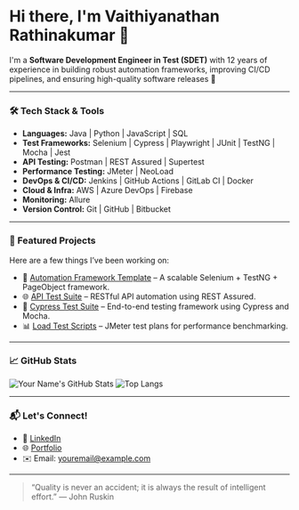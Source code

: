 # Hi there, I'm Vaithiyanathan Rathinakumar 👋

I'm a **Software Development Engineer in Test (SDET)** with 12 years of experience in building robust automation frameworks, improving CI/CD pipelines, and ensuring high-quality software releases 🚀

---

### 🛠️ Tech Stack & Tools
- **Languages:** Java | Python | JavaScript | SQL
- **Test Frameworks:** Selenium | Cypress | Playwright | JUnit | TestNG | Mocha | Jest
- **API Testing:** Postman | REST Assured | Supertest
- **Performance Testing:** JMeter | NeoLoad
- **DevOps & CI/CD:** Jenkins | GitHub Actions | GitLab CI | Docker
- **Cloud & Infra:** AWS | Azure DevOps | Firebase
- **Monitoring:** Allure 
- **Version Control:** Git | GitHub | Bitbucket

---

### 🧪 Featured Projects
Here are a few things I’ve been working on:

- 🔧 [Automation Framework Template](https://github.com/yourname/selenium-framework) – A scalable Selenium + TestNG + PageObject framework.
- 🌐 [API Test Suite](https://github.com/yourname/api-testing-suite) – RESTful API automation using REST Assured.
- 🎯 [Cypress Test Suite](https://github.com/yourname/cypress-e2e-tests) – End-to-end testing framework using Cypress and Mocha.
- 📊 [Load Test Scripts](https://github.com/yourname/jmeter-scripts) – JMeter test plans for performance benchmarking.

---

### 📈 GitHub Stats

![Your Name's GitHub Stats](https://github-readme-stats.vercel.app/api?username=yourusername&show_icons=true&theme=react)
![Top Langs](https://github-readme-stats.vercel.app/api/top-langs/?username=yourusername&layout=compact&theme=react)

---

### 📬 Let's Connect!
- 💼 [LinkedIn](https://www.linkedin.com/in/yourlinkedin)
- 🌐 [Portfolio](https://yourwebsite.dev)
- ✉️ Email: youremail@example.com

---

> “Quality is never an accident; it is always the result of intelligent effort.” — John Ruskin
